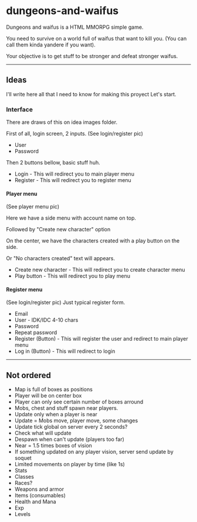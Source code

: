 ﻿# dungeons-and-waifus
Dungeons and waifus is a HTML MMORPG simple game.

You need to survive on a world full of waifus that want to kill you. (You can call them kinda yandere if you want).

Your objective is to get stuff to be stronger and defeat stronger waifus.

---
## Ideas
I'll write here all that I need to know for making this proyect
Let's start.

### Interface
There are draws of this on idea images folder.

First of all, login screen, 2 inputs.
(See login/register pic)
* User
* Password

Then 2 buttons bellow, basic stuff huh.

* Login - This will redirect you to main player menu
* Register - This will redirect you to register menu

#### Player menu
(See player menu pic)

Here we have a side menu with account name on top.

Followed by "Create new character" option

On the center, we have the characters created with a play button on the side.

Or "No characters created" text will appears.

* Create new character - This will redirect you to create character menu
* Play button - This will redirect you to play menu

#### Register menu
(See login/register pic)
Just typical register form.
* Email
* User - IDK/IDC 4-10 chars
* Password
* Repeat password
* Register (Button) - This will register the user and redirect to main player menu
* Log in (Button) - This will redirect to login

---
## Not ordered
* Map is full of boxes as positions
* Player will be on center box
* Player can only see certain number of boxes arround
* Mobs, chest and stuff spawn near players.
* Update only when a player is near
* Update = Mobs move, player move, some changes
* Update tick global on server every 2 seconds?
* Check what will update
* Despawn when can't update (players too far)
* Near = 1.5 times boxes of vision
* If something updated on any player vision, server send update by soquet
* Limited movements on player by time (like 1s)
* Stats
* Classes
* Races?
* Weapons and armor
* Items (consumables)
* Health and Mana
* Exp
* Levels